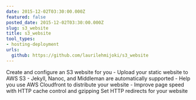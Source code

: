 ```yaml
---
date: 2015-12-02T03:30:00.000Z
featured: false
posted_date: 2015-12-02T03:30:00.000Z
slug: s3_website
title: s3_website
tool_types:
- hosting-deployment
urls:
  github: https://github.com/laurilehmijoki/s3_website
---
```


Create and configure an S3 website for you - Upload your static website to AWS S3 - Jekyll, Nanoc, and Middleman are automatically supported - Help you use AWS Cloudfront to distribute your website - Improve page speed with HTTP cache control and gzipping
Set HTTP redirects for your website





